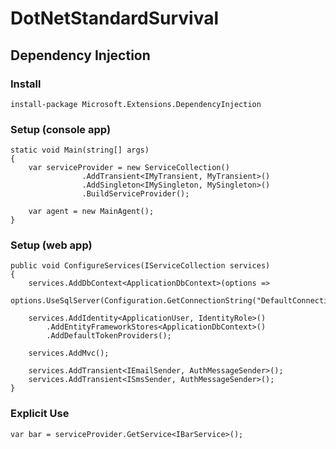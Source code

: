 # DotNetStandardSurvival

## Dependency Injection

### Install

```
install-package Microsoft.Extensions.DependencyInjection
```
### Setup (console app)

```
static void Main(string[] args)
{
    var serviceProvider = new ServiceCollection()
                .AddTransient<IMyTransient, MyTransient>()
                .AddSingleton<IMySingleton, MySingleton>()
                .BuildServiceProvider();

    var agent = new MainAgent();
}
```

### Setup (web app)

```
public void ConfigureServices(IServiceCollection services)
{
    services.AddDbContext<ApplicationDbContext>(options =>
        options.UseSqlServer(Configuration.GetConnectionString("DefaultConnection")));

    services.AddIdentity<ApplicationUser, IdentityRole>()
        .AddEntityFrameworkStores<ApplicationDbContext>()
        .AddDefaultTokenProviders();

    services.AddMvc();

    services.AddTransient<IEmailSender, AuthMessageSender>();
    services.AddTransient<ISmsSender, AuthMessageSender>();
}
```

### Explicit Use

```
var bar = serviceProvider.GetService<IBarService>();
```
